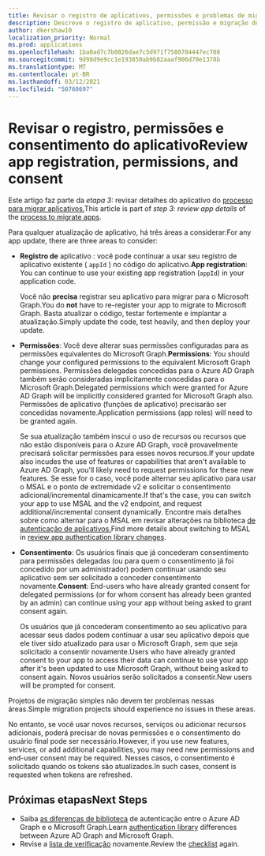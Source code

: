 ```yaml
---
title: Revisar o registro de aplicativos, permissões e problemas de migração de consentimento
description: Descreve o registro de aplicativo, permissão e migração de consentimento do Azure Active Directory (Azure AD) para a API do Microsoft Graph.
author: dkershaw10
localization_priority: Normal
ms.prod: applications
ms.openlocfilehash: 1ba0ad7c7b0826dae7c5d971f7580784447ec708
ms.sourcegitcommit: 9d98d9e9cc1e193850ab9b82aaaf906d70e1378b
ms.translationtype: MT
ms.contentlocale: pt-BR
ms.lasthandoff: 03/12/2021
ms.locfileid: "50760697"
---
```

# <a name="review-app-registration-permissions-and-consent"></a><span data-ttu-id="a400c-103">Revisar o registro, permissões e consentimento do aplicativo</span><span class="sxs-lookup"><span data-stu-id="a400c-103">Review app registration, permissions, and consent</span></span>

<span data-ttu-id="a400c-104">Este artigo faz parte da *etapa 3:* revisar detalhes do aplicativo do [processo para migrar aplicativos.](migrate-azure-ad-graph-planning-checklist.md)</span><span class="sxs-lookup"><span data-stu-id="a400c-104">This article is part of *step 3: review app details* of the [process to migrate apps](migrate-azure-ad-graph-planning-checklist.md).</span></span>

<span data-ttu-id="a400c-105">Para qualquer atualização de aplicativo, há três áreas a considerar:</span><span class="sxs-lookup"><span data-stu-id="a400c-105">For any app update, there are three areas to consider:</span></span>

- <span data-ttu-id="a400c-106">**Registro de** aplicativo : você pode continuar a usar seu registro de aplicativo existente ( `appId` ) no código do aplicativo.</span><span class="sxs-lookup"><span data-stu-id="a400c-106">**App registration**: You can continue to use your existing app registration (`appId`) in your application code.</span></span>  

    <span data-ttu-id="a400c-107">Você não **precisa** registrar seu aplicativo para migrar para o Microsoft Graph.</span><span class="sxs-lookup"><span data-stu-id="a400c-107">You do **not** have to re-register your app to migrate to Microsoft Graph.</span></span> <span data-ttu-id="a400c-108">Basta atualizar o código, testar fortemente e implantar a atualização.</span><span class="sxs-lookup"><span data-stu-id="a400c-108">Simply update the code, test heavily, and then deploy your update.</span></span>  

- <span data-ttu-id="a400c-109">**Permissões**: Você deve alterar suas permissões configuradas para as permissões equivalentes do Microsoft Graph.</span><span class="sxs-lookup"><span data-stu-id="a400c-109">**Permissions**: You should change your configured permissions to the equivalent Microsoft Graph permissions.</span></span> <span data-ttu-id="a400c-110">Permissões delegadas concedidas para o Azure AD Graph também serão consideradas implicitamente concedidas para o Microsoft Graph.</span><span class="sxs-lookup"><span data-stu-id="a400c-110">Delegated permissions which were granted for Azure AD Graph will be implicitly considered granted for Microsoft Graph also.</span></span> <span data-ttu-id="a400c-111">Permissões de aplicativo (funções de aplicativo) precisarão ser concedidas novamente.</span><span class="sxs-lookup"><span data-stu-id="a400c-111">Application permissions (app roles) will need to be granted again.</span></span>

    <span data-ttu-id="a400c-112">Se sua atualização também inscui o uso de recursos ou recursos que não estão disponíveis para o Azure AD Graph, você provavelmente precisará solicitar permissões para esses novos recursos.</span><span class="sxs-lookup"><span data-stu-id="a400c-112">If your update also incudes the use of features or capabilities that aren't available to Azure AD Graph, you'll likely need to request permissions for these new features.</span></span> <span data-ttu-id="a400c-113">Se esse for o caso, você pode alternar seu aplicativo para usar o MSAL e o ponto de extremidade v2 e solicitar o consentimento adicional/incremental dinamicamente.</span><span class="sxs-lookup"><span data-stu-id="a400c-113">If that's the case, you can switch your app to use MSAL and the v2 endpoint, and request additional/incremental consent dynamically.</span></span> <span data-ttu-id="a400c-114">Encontre mais detalhes sobre como alternar para o MSAL em revisar alterações na biblioteca [de autenticação de aplicativos.](./migrate-azure-ad-graph-authentication-library.md)</span><span class="sxs-lookup"><span data-stu-id="a400c-114">Find more details about switching to MSAL in [review app authentication library changes](./migrate-azure-ad-graph-authentication-library.md).</span></span>

- <span data-ttu-id="a400c-115">**Consentimento**: Os usuários finais que já concederam consentimento para permissões delegadas (ou para quem o consentimento já foi concedido por um administrador) podem continuar usando seu aplicativo sem ser solicitado a conceder consentimento novamente.</span><span class="sxs-lookup"><span data-stu-id="a400c-115">**Consent**: End-users who have already granted consent for delegated permissions (or for whom consent has already been granted by an admin) can continue using your app without being asked to grant consent again.</span></span>

    <span data-ttu-id="a400c-116">Os usuários que já concederam consentimento ao seu aplicativo para acessar seus dados podem continuar a usar seu aplicativo depois que ele tiver sido atualizado para usar o Microsoft Graph, sem que seja solicitado a consentir novamente.</span><span class="sxs-lookup"><span data-stu-id="a400c-116">Users who have already granted consent to your app to access their data can continue to use your app after it's been updated to use Microsoft Graph, without being asked to consent again.</span></span> <span data-ttu-id="a400c-117">Novos usuários serão solicitados a consentir.</span><span class="sxs-lookup"><span data-stu-id="a400c-117">New users will be prompted for consent.</span></span>

<span data-ttu-id="a400c-118">Projetos de migração simples não devem ter problemas nessas áreas.</span><span class="sxs-lookup"><span data-stu-id="a400c-118">Simple migration projects should experience no issues in these areas.</span></span>

<span data-ttu-id="a400c-119">No entanto, se você usar novos recursos, serviços ou adicionar recursos adicionais, poderá precisar de novas permissões e o consentimento do usuário final pode ser necessário.</span><span class="sxs-lookup"><span data-stu-id="a400c-119">However, if you use new features, services, or add additional capabilities, you may need new permissions and end-user consent may be required.</span></span>  <span data-ttu-id="a400c-120">Nesses casos, o consentimento é solicitado quando os tokens são atualizados.</span><span class="sxs-lookup"><span data-stu-id="a400c-120">In such cases, consent is requested when tokens are refreshed.</span></span>

## <a name="next-steps"></a><span data-ttu-id="a400c-121">Próximas etapas</span><span class="sxs-lookup"><span data-stu-id="a400c-121">Next Steps</span></span>

- <span data-ttu-id="a400c-122">Saiba [as diferenças de biblioteca](migrate-azure-ad-graph-authentication-library.md) de autenticação entre o Azure AD Graph e o Microsoft Graph.</span><span class="sxs-lookup"><span data-stu-id="a400c-122">Learn [authentication library](migrate-azure-ad-graph-authentication-library.md) differences between Azure AD Graph and Microsoft Graph.</span></span>
- <span data-ttu-id="a400c-123">Revise a [lista de verificação](migrate-azure-ad-graph-planning-checklist.md) novamente.</span><span class="sxs-lookup"><span data-stu-id="a400c-123">Review the [checklist](migrate-azure-ad-graph-planning-checklist.md) again.</span></span>
